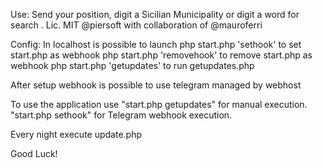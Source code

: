 
Use:
Send your position, digit a Sicilian Municipality or digit a word for search .
Lic. MIT @piersoft with collaboration of @mauroferri

Config:
In localhost is possible to launch
php start.php 'sethook' to set start.php as webhook
php start.php 'removehook' to remove start.php as webhook
php start.php 'getupdates' to run getupdates.php

After setup webhook is possible to use telegram managed by webhost


To use the application use "start.php getupdates" for manual execution. "start.php sethook" for Telegram webhook execution.


Every night execute update.php

Good Luck!
